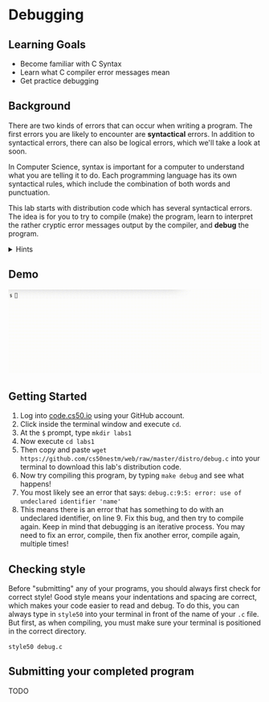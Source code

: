 # Debugging

## Learning Goals
  * Become familiar with C Syntax
  * Learn what C compiler error messages mean
  * Get practice debugging



## Background

There are two kinds of errors that can occur when writing a program. The first errors you are likely to encounter are **syntactical** errors. In addition to syntactical errors, there can also be logical errors, which we'll take a look at soon.

In Computer Science, syntax is important for a computer to understand what you are telling it to do. Each programming language has its own syntactical rules, which include the combination of both words and punctuation. 

This lab starts with distribution code which has several syntactical errors. The idea is for you to try to compile (make) the program, learn to interpret the rather cryptic error messages output by the compiler, and **debug** the program.

<details>
 <summary>Hints</summary>
 
  1. The first error will probably see after trying to compile debug will be `debug.c:9:5: error: use of undeclared identifier 'name'`. The `9` after `debug.c:` means there is a problem on line 9. Why do you think is says `undeclared identifier`?
  2. You may want to look for errors such as missing symbols, missing libraries, missing variable declarations.
  3. If you are still stuck, try typing into the terminal `help50 make debug`.
 
 
</details>

## Demo

![DebugGif](https://raw.githubusercontent.com/cs50nestm/web/master/labs/debug/debugDemo.gif)
<!-- ![DebugGif](https://raw.githubusercontent.com/cs50nestm/web/master/labs/debug/debugDemo.gif | width=100) -->

<!-- <img src="https://raw.githubusercontent.com/cs50nestm/web/master/labs/debug/debugDemo.gif" width=100%>  -->


## Getting Started

1. Log into [code.cs50.io](https://code.cs50.io/) using your GitHub account. 
2. Click inside the terminal window and execute `cd`.
3. At the `$` prompt, type `mkdir labs1`
4. Now execute `cd labs1`
5. Then copy and paste `wget https://github.com/cs50nestm/web/raw/master/distro/debug.c` into your terminal to download this lab's distribution code.
6. Now try compiling this program, by typing `make debug` and see what happens!
7. You most likely see an error that says: `debug.c:9:5: error: use of undeclared identifier 'name'`
8. This means there is an error that has something to do with an undeclared identifier, on line 9. Fix this bug, and then try to compile again. Keep in mind that debugging is an iterative process. You may need to fix an error, compile, then fix another error, compile again, multiple times!

## Checking style

Before "submitting" any of your programs, you should always first check for correct style! Good style means your indentations and spacing are correct, which makes your code easier to read and debug. To do this, you can always type in `style50` into your terminal in front of the name of your `.c` file. But first, as when compiling, you must make sure your terminal is positioned in the correct directory.

```
style50 debug.c
```

## Submitting your completed program

TODO


